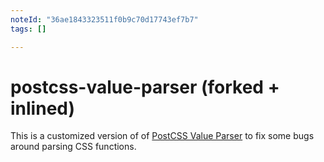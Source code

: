 ```yaml
---
noteId: "36ae1843323511f0b9c70d17743ef7b7"
tags: []

---
```


# postcss-value-parser (forked + inlined)

This is a customized version of of [PostCSS Value Parser](https://github.com/TrySound/postcss-value-parser) to fix some bugs around parsing CSS functions.
